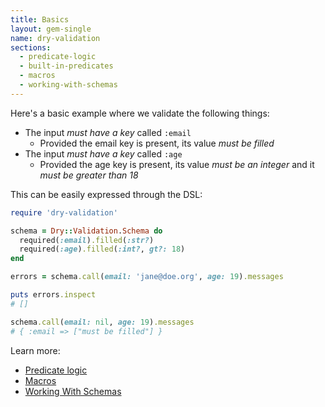 ```yaml
---
title: Basics
layout: gem-single
name: dry-validation
sections:
  - predicate-logic
  - built-in-predicates
  - macros
  - working-with-schemas
---
```


Here's a basic example where we validate the following things:

* The input *must have a key* called `:email`
  * Provided the email key is present, its value *must be filled*
* The input *must have a key* called `:age`
  * Provided the age key is present, its value *must be an integer* and it *must be greater than 18*

This can be easily expressed through the DSL:

``` ruby
require 'dry-validation'

schema = Dry::Validation.Schema do
  required(:email).filled(:str?)
  required(:age).filled(:int?, gt?: 18)
end

errors = schema.call(email: 'jane@doe.org', age: 19).messages

puts errors.inspect
# []

schema.call(email: nil, age: 19).messages
# { :email => ["must be filled"] }
```

Learn more:

  * [Predicate logic](/gems/dry-validation/0.13/basics/predicate-logic)
  * [Macros](/gems/dry-validation/0.13/basics/macros)
  * [Working With Schemas](/gems/dry-validation/0.13/basics/working-with-schemas)
